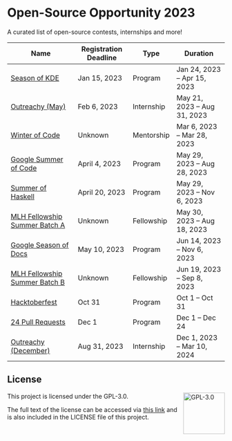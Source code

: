 # Open-Source Opportunity 2023
A curated list of open-source contests, internships and more!

| Name | Registration Deadline | Type | Duration |
| ---- | --------------------- | ---- | -------- |
| [Season of KDE](https://season.kde.org/) | Jan 15, 2023 | Program | Jan 24, 2023 – Apr 15, 2023 |
| [Outreachy (May)](https://www.outreachy.org/) | Feb 6, 2023 | Internship | May 21, 2023 – Aug 31, 2023 |
| [Winter of Code](https://winterofcode.com/) | Unknown | Mentorship | Mar 6, 2023 – Mar 28, 2023 |
| [Google Summer of Code](https://summerofcode.withgoogle.com/) | April 4, 2023 | Program | May 29, 2023 – Aug 28, 2023 |
| [Summer of Haskell](https://summer.haskell.org/) | April 20, 2023 | Program | May 29, 2023 – Nov 6, 2023 |
| [MLH Fellowship Summer Batch A](https://fellowship.mlh.io/) | Unknown | Fellowship | May 30, 2023 – Aug 18, 2023 |
| [Google Season of Docs](https://developers.google.com/season-of-docs) | May 10, 2023 | Program | Jun 14, 2023 – Nov 6, 2023 |
| [MLH Fellowship Summer Batch B](https://fellowship.mlh.io/) | Unknown | Fellowship | Jun 19, 2023 – Sep 8, 2023 |
| [Hacktoberfest](https://hacktoberfest.com/participation/) | Oct 31 | Program | Oct 1 – Oct 31 |
| [24 Pull Requests](https://24pullrequests.com/) | Dec 1 | Program | Dec 1 – Dec 24 |
| [Outreachy (December)](https://www.outreachy.org/) | Aug 31, 2023 | Internship | Dec 1, 2023 – Mar 10, 2024 |

## License

<a href="https://opensource.org/license/gpl-3-0/">
  <img align="right" height="96" alt="GPL-3.0" src="https://upload.wikimedia.org/wikipedia/commons/9/93/GPLv3_Logo.svg" />
</a>

This project is licensed under the GPL-3.0.

The full text of the license can be accessed via [this link](https://opensource.org/license/gpl-3-0/) and is also included in the LICENSE file of this project.
